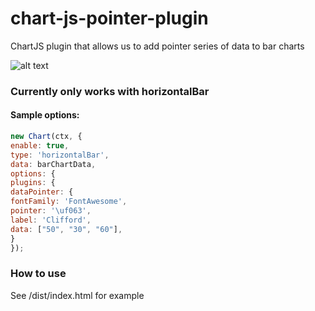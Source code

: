 # chart-js-pointer-plugin
ChartJS plugin that allows us to add pointer series of data to bar charts

![alt text](https://github.com/scotthsieh0503/chart-js-pointer-plugin/blob/master/example.png)

### Currently only works with horizontalBar
#### Sample options:

```javascript
new Chart(ctx, {
enable: true,
type: 'horizontalBar',
data: barChartData,
options: {
plugins: {
dataPointer: {
fontFamily: 'FontAwesome',
pointer: '\uf063',
label: 'Clifford',
data: ["50", "30", "60"],
}
});
```


### How to use
See /dist/index.html for example
